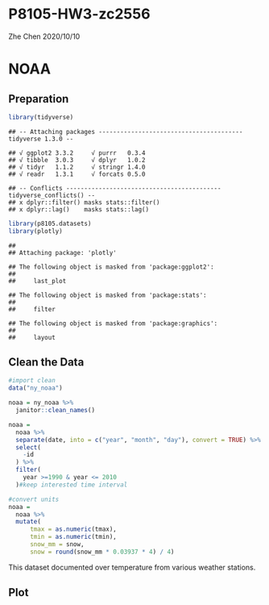 P8105-HW3-zc2556
================
Zhe Chen
2020/10/10

# NOAA

## Preparation

``` r
library(tidyverse)
```

    ## -- Attaching packages ---------------------------------------- tidyverse 1.3.0 --

    ## √ ggplot2 3.3.2     √ purrr   0.3.4
    ## √ tibble  3.0.3     √ dplyr   1.0.2
    ## √ tidyr   1.1.2     √ stringr 1.4.0
    ## √ readr   1.3.1     √ forcats 0.5.0

    ## -- Conflicts ------------------------------------------- tidyverse_conflicts() --
    ## x dplyr::filter() masks stats::filter()
    ## x dplyr::lag()    masks stats::lag()

``` r
library(p8105.datasets)
library(plotly)
```

    ## 
    ## Attaching package: 'plotly'

    ## The following object is masked from 'package:ggplot2':
    ## 
    ##     last_plot

    ## The following object is masked from 'package:stats':
    ## 
    ##     filter

    ## The following object is masked from 'package:graphics':
    ## 
    ##     layout

## Clean the Data

``` r
#import clean
data("ny_noaa")

noaa = ny_noaa %>%
  janitor::clean_names()

noaa = 
  noaa %>% 
  separate(date, into = c("year", "month", "day"), convert = TRUE) %>% 
  select(
    -id
  ) %>%
  filter(
    year >=1990 & year <= 2010
  )#keep interested time interval
```

``` r
#convert units
noaa = 
  noaa %>%  
  mutate(
      tmax = as.numeric(tmax),
      tmin = as.numeric(tmin),
      snow_mm = snow,
      snow = round(snow_mm * 0.03937 * 4) / 4)
```

This dataset documented over temperature from various weather stations.

## Plot
